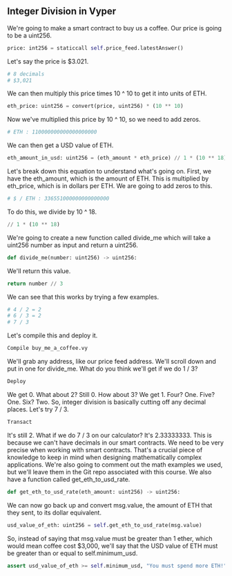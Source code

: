## Integer Division in Vyper

We're going to make a smart contract to buy us a coffee. Our price is going to be a uint256.

```python
price: int256 = staticcall self.price_feed.latestAnswer()
```

Let's say the price is $3.021.

```python
# 8 decimals
# $3,021
```

We can then multiply this price times 10 ^ 10 to get it into units of ETH.

```python
eth_price: uint256 = convert(price, uint256) * (10 ** 10)
```

Now we've multiplied this price by 10 ^ 10, so we need to add zeros.

```python
# ETH : 110000000000000000000
```

We can then get a USD value of ETH.

```python
eth_amount_in_usd: uint256 = (eth_amount * eth_price) // 1 * (10 ** 18)
```

Let's break down this equation to understand what's going on. First, we have the eth_amount, which is the amount of ETH. This is multiplied by eth_price, which is in dollars per ETH. We are going to add zeros to this.

```python
# $ / ETH : 336551000000000000000
```

To do this, we divide by 10 ^ 18.

```python
// 1 * (10 ** 18)
```

We're going to create a new function called divide_me which will take a uint256 number as input and return a uint256.

```python
def divide_me(number: uint256) -> uint256:
```

We'll return this value.

```python
return number // 3
```

We can see that this works by trying a few examples.

```python
# 4 / 2 = 2
# 6 / 3 = 2
# 7 / 3
```

Let's compile this and deploy it.

```bash
Compile buy_me_a_coffee.vy
```

We'll grab any address, like our price feed address. We'll scroll down and put in one for divide_me. What do you think we'll get if we do 1 / 3?

```bash
Deploy
```

We get 0. What about 2? Still 0. How about 3? We get 1. Four? One. Five? One. Six? Two. So, integer division is basically cutting off any decimal places. Let's try 7 / 3.

```bash
Transact
```

It's still 2. What if we do 7 / 3 on our calculator? It's 2.33333333. This is because we can't have decimals in our smart contracts. We need to be very precise when working with smart contracts. That's a crucial piece of knowledge to keep in mind when designing mathematically complex applications. We're also going to comment out the math examples we used, but we'll leave them in the Git repo associated with this course. We also have a function called get_eth_to_usd_rate.

```python
def get_eth_to_usd_rate(eth_amount: uint256) -> uint256:
```

We can now go back up and convert msg.value, the amount of ETH that they sent, to its dollar equivalent.

```python
usd_value_of_eth: uint256 = self.get_eth_to_usd_rate(msg.value)
```

So, instead of saying that msg.value must be greater than 1 ether, which would mean coffee cost $3,000, we'll say that the USD value of ETH must be greater than or equal to self.minimum_usd.

```python
assert usd_value_of_eth >= self.minimum_usd, "You must spend more ETH!"
```

